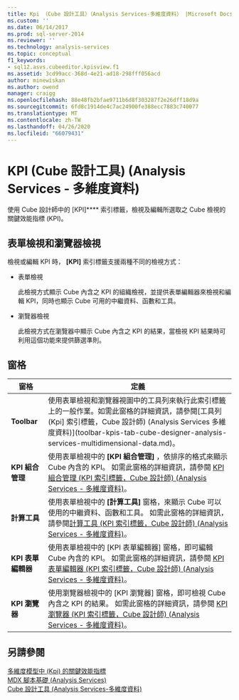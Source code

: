```yaml
---
title: Kpi （Cube 設計工具）（Analysis Services-多維度資料） |Microsoft Docs
ms.custom: ''
ms.date: 06/14/2017
ms.prod: sql-server-2014
ms.reviewer: ''
ms.technology: analysis-services
ms.topic: conceptual
f1_keywords:
- sql12.asvs.cubeeditor.kpisview.f1
ms.assetid: 3cd99acc-368d-4e21-ad18-298fff056acd
author: minewiskan
ms.author: owend
manager: craigg
ms.openlocfilehash: 88e48fb2bfae9711b6d8f303287f2e26dff18d9a
ms.sourcegitcommit: 6fd8c1914de4c7ac24900fe388ecc7883c740077
ms.translationtype: MT
ms.contentlocale: zh-TW
ms.lasthandoff: 04/26/2020
ms.locfileid: "66079431"
---
```

# <a name="kpis-cube-designer-analysis-services---multidimensional-data"></a>KPI (Cube 設計工具) (Analysis Services - 多維度資料)
  使用 Cube 設計師中的 [KPI]**** 索引標籤，檢視及編輯所選取之 Cube 檢視的關鍵效能指標 (KPI)。  
  
## <a name="form-view-and-browser-view"></a>表單檢視和瀏覽器檢視  
 檢視或編輯 KPI 時， **[KPI]** 索引標籤支援兩種不同的檢視方式：  
  
-   表單檢視  
  
     此檢視方式顯示 Cube 內含之 KPI 的組織檢視，並提供表單編輯器來檢視和編輯 KPI，同時也顯示 Cube 可用的中繼資料、函數和工具。  
  
-   瀏覽器檢視  
  
     此檢視方式在瀏覽器中顯示 Cube 內含之 KPI 的結果，當檢視 KPI 結果時可利用這個功能來提供篩選準則。  
  
## <a name="panes"></a>窗格  
  
|窗格|定義|  
|----------|----------------|  
|**Toolbar**|使用表單檢視和瀏覽器視圖中的工具列來執行此索引標籤上的一般作業。如需此窗格的詳細資訊，請參閱[工具列 &#40;Kpi] 索引標籤，Cube 設計師&#41; &#40;Analysis Services 多維度資料&#41;](toolbar-kpis-tab-cube-designer-analysis-services-multidimensional-data.md)。|  
|**KPI 組合管理**|使用表單檢視中的 **[KPI 組合管理]** ，依排序的格式來顯示 Cube 內含的 KPI。 如需此窗格的詳細資訊，請參閱 [KPI 組合管理 &#40;KPI 索引標籤，Cube 設計師&#41; &#40;Analysis Services - 多維度資料&#41;](kpi-organizer-kpis-tab-cube-designer-analysis-services-multidimensional-data.md)。|  
|**計算工具**|使用表單檢視中的 **[計算工具]** 窗格，來顯示 Cube 可以使用的中繼資料、函數和工具。 如需此窗格的詳細資訊，請參閱[計算工具 &#40;KPI 索引標籤，Cube 設計師&#41; &#40;Analysis Services - 多維度資料&#41;](calculation-tools-kpis-cube-designer-analysis-services-multidimensional-data.md)。|  
|**KPI 表單編輯器**|使用表單檢視中的 [KPI 表單編輯器] 窗格，即可編輯 Cube 內含的 KPI。 如需此窗格的詳細資訊，請參閱 [KPI 表單編輯器 &#40;KPI 索引標籤，Cube 設計師&#41; &#40;Analysis Services - 多維度資料&#41;](kpi-form-editor-kpis-tab-cube-designer-analysis-services-multidimensional-data.md)。|  
|**KPI 瀏覽器**|使用瀏覽器檢視中的 [KPI 瀏覽器] 窗格，即可檢視 Cube 內含之 KPI 的結果。 如需此窗格的詳細資訊，請參閱 [KPI 瀏覽器 &#40;KPI 索引標籤，Cube 設計師&#41; &#40;Analysis Services - 多維度資料&#41;](kpi-browser-kpis-tab-cube-designer-analysis-services-multidimensional-data.md)。|  
  
## <a name="see-also"></a>另請參閱  
 [多維度模型中 &#40;Kpi&#41; 的關鍵效能指標](multidimensional-models/key-performance-indicators-kpis-in-multidimensional-models.md)   
 [MDX 腳本基礎 &#40;Analysis Services&#41;](multidimensional-models/mdx/mdx-scripting-fundamentals-analysis-services.md)   
 [Cube 設計工具 &#40;Analysis Services-多維度資料&#41;](cube-designer-analysis-services-multidimensional-data.md)  
  
  

